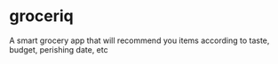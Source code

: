 # groceriq
A smart grocery app that will recommend you items according to taste, budget, perishing date, etc
